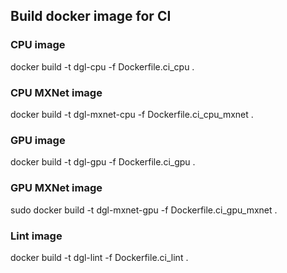 ## Build docker image for CI

### CPU image
docker build -t dgl-cpu -f Dockerfile.ci_cpu .

### CPU MXNet image
docker build -t dgl-mxnet-cpu -f Dockerfile.ci_cpu_mxnet .

### GPU image
docker build -t dgl-gpu -f Dockerfile.ci_gpu .

### GPU MXNet image
sudo docker build -t dgl-mxnet-gpu -f Dockerfile.ci_gpu_mxnet .

### Lint image
docker build -t dgl-lint -f Dockerfile.ci_lint .
